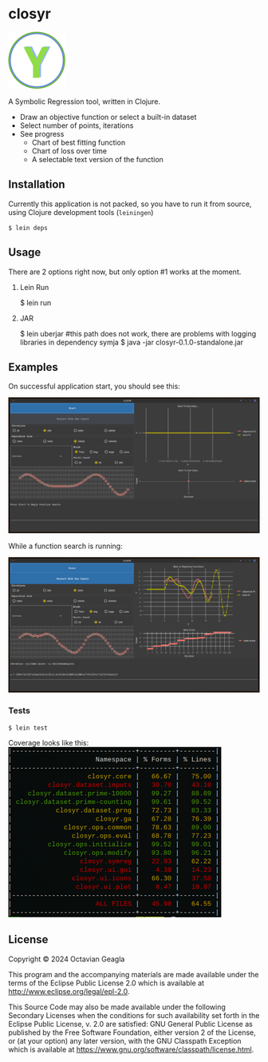 # closyr

![icon_v2_qtr.png](resources%2Ficon_v2_qtr.png)

A Symbolic Regression tool, written in Clojure.

- Draw an objective function or select a built-in dataset
- Select number of points, iterations
- See progress 
  - Chart of best fitting function
  - Chart of loss over time
  - A selectable text version of the function

## Installation

Currently this application is not packed, so you have to run it from source, using Clojure development tools (`leiningen`)

    $ lein deps

## Usage

There are 2 options right now, but only option #1 works at the moment.

1. Lein Run


    $ lein run

2. JAR


    $ lein uberjar #this path does not work, there are problems with logging libraries in dependency symja
    $ java -jar closyr-0.1.0-standalone.jar


## Examples

On successful application start, you should see this:

![gui_after_startup_2024-02-01_09-27.png](screenshots%2Fgui_after_startup_2024-02-01_09-27.png)

While a function search is running:

![gui_running_2024-02-01_09-29.png](screenshots%2Fgui_running_2024-02-01_09-29.png)

### Tests

    $ lein test

Coverage looks like this:
![test_coverage_2024-02-02_09-32.png](screenshots%2Ftest_coverage_2024-02-02_09-32.png)



## License

Copyright © 2024 Octavian Geagla

This program and the accompanying materials are made available under the
terms of the Eclipse Public License 2.0 which is available at
http://www.eclipse.org/legal/epl-2.0.

This Source Code may also be made available under the following Secondary
Licenses when the conditions for such availability set forth in the Eclipse
Public License, v. 2.0 are satisfied: GNU General Public License as published by
the Free Software Foundation, either version 2 of the License, or (at your
option) any later version, with the GNU Classpath Exception which is available
at https://www.gnu.org/software/classpath/license.html.

